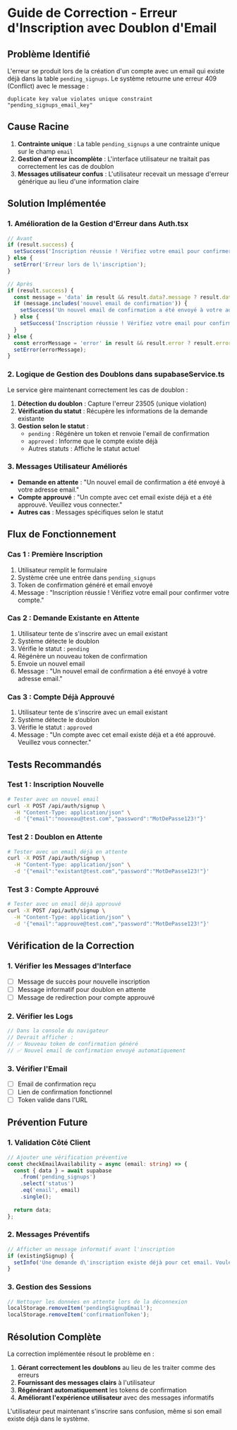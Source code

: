 # Guide de Correction - Erreur d'Inscription avec Doublon d'Email

## Problème Identifié

L'erreur se produit lors de la création d'un compte avec un email qui existe déjà dans la table `pending_signups`. Le système retourne une erreur 409 (Conflict) avec le message :

```
duplicate key value violates unique constraint "pending_signups_email_key"
```

## Cause Racine

1. **Contrainte unique** : La table `pending_signups` a une contrainte unique sur le champ `email`
2. **Gestion d'erreur incomplète** : L'interface utilisateur ne traitait pas correctement les cas de doublon
3. **Messages utilisateur confus** : L'utilisateur recevait un message d'erreur générique au lieu d'une information claire

## Solution Implémentée

### 1. Amélioration de la Gestion d'Erreur dans Auth.tsx

```typescript
// Avant
if (result.success) {
  setSuccess('Inscription réussie ! Vérifiez votre email pour confirmer votre compte.');
} else {
  setError('Erreur lors de l\'inscription');
}

// Après
if (result.success) {
  const message = 'data' in result && result.data?.message ? result.data.message : '';
  if (message.includes('nouvel email de confirmation')) {
    setSuccess('Un nouvel email de confirmation a été envoyé à votre adresse email.');
  } else {
    setSuccess('Inscription réussie ! Vérifiez votre email pour confirmer votre compte.');
  }
} else {
  const errorMessage = 'error' in result && result.error ? result.error : 'Erreur lors de l\'inscription';
  setError(errorMessage);
}
```

### 2. Logique de Gestion des Doublons dans supabaseService.ts

Le service gère maintenant correctement les cas de doublon :

1. **Détection du doublon** : Capture l'erreur 23505 (unique violation)
2. **Vérification du statut** : Récupère les informations de la demande existante
3. **Gestion selon le statut** :
   - `pending` : Régénère un token et renvoie l'email de confirmation
   - `approved` : Informe que le compte existe déjà
   - Autres statuts : Affiche le statut actuel

### 3. Messages Utilisateur Améliorés

- **Demande en attente** : "Un nouvel email de confirmation a été envoyé à votre adresse email."
- **Compte approuvé** : "Un compte avec cet email existe déjà et a été approuvé. Veuillez vous connecter."
- **Autres cas** : Messages spécifiques selon le statut

## Flux de Fonctionnement

### Cas 1 : Première Inscription
1. Utilisateur remplit le formulaire
2. Système crée une entrée dans `pending_signups`
3. Token de confirmation généré et email envoyé
4. Message : "Inscription réussie ! Vérifiez votre email pour confirmer votre compte."

### Cas 2 : Demande Existante en Attente
1. Utilisateur tente de s'inscrire avec un email existant
2. Système détecte le doublon
3. Vérifie le statut : `pending`
4. Régénère un nouveau token de confirmation
5. Envoie un nouvel email
6. Message : "Un nouvel email de confirmation a été envoyé à votre adresse email."

### Cas 3 : Compte Déjà Approuvé
1. Utilisateur tente de s'inscrire avec un email existant
2. Système détecte le doublon
3. Vérifie le statut : `approved`
4. Message : "Un compte avec cet email existe déjà et a été approuvé. Veuillez vous connecter."

## Tests Recommandés

### Test 1 : Inscription Nouvelle
```bash
# Tester avec un nouvel email
curl -X POST /api/auth/signup \
  -H "Content-Type: application/json" \
  -d '{"email":"nouveau@test.com","password":"MotDePasse123!"}'
```

### Test 2 : Doublon en Attente
```bash
# Tester avec un email déjà en attente
curl -X POST /api/auth/signup \
  -H "Content-Type: application/json" \
  -d '{"email":"existant@test.com","password":"MotDePasse123!"}'
```

### Test 3 : Compte Approuvé
```bash
# Tester avec un email déjà approuvé
curl -X POST /api/auth/signup \
  -H "Content-Type: application/json" \
  -d '{"email":"approuve@test.com","password":"MotDePasse123!"}'
```

## Vérification de la Correction

### 1. Vérifier les Messages d'Interface
- [ ] Message de succès pour nouvelle inscription
- [ ] Message informatif pour doublon en attente
- [ ] Message de redirection pour compte approuvé

### 2. Vérifier les Logs
```javascript
// Dans la console du navigateur
// Devrait afficher :
// ✅ Nouveau token de confirmation généré
// ✅ Nouvel email de confirmation envoyé automatiquement
```

### 3. Vérifier l'Email
- [ ] Email de confirmation reçu
- [ ] Lien de confirmation fonctionnel
- [ ] Token valide dans l'URL

## Prévention Future

### 1. Validation Côté Client
```typescript
// Ajouter une vérification préventive
const checkEmailAvailability = async (email: string) => {
  const { data } = await supabase
    .from('pending_signups')
    .select('status')
    .eq('email', email)
    .single();
  
  return data;
};
```

### 2. Messages Préventifs
```typescript
// Afficher un message informatif avant l'inscription
if (existingSignup) {
  setInfo('Une demande d\'inscription existe déjà pour cet email. Voulez-vous recevoir un nouvel email de confirmation ?');
}
```

### 3. Gestion des Sessions
```typescript
// Nettoyer les données en attente lors de la déconnexion
localStorage.removeItem('pendingSignupEmail');
localStorage.removeItem('confirmationToken');
```

## Résolution Complète

La correction implémentée résout le problème en :

1. **Gérant correctement les doublons** au lieu de les traiter comme des erreurs
2. **Fournissant des messages clairs** à l'utilisateur
3. **Régénérant automatiquement** les tokens de confirmation
4. **Améliorant l'expérience utilisateur** avec des messages informatifs

L'utilisateur peut maintenant s'inscrire sans confusion, même si son email existe déjà dans le système.
